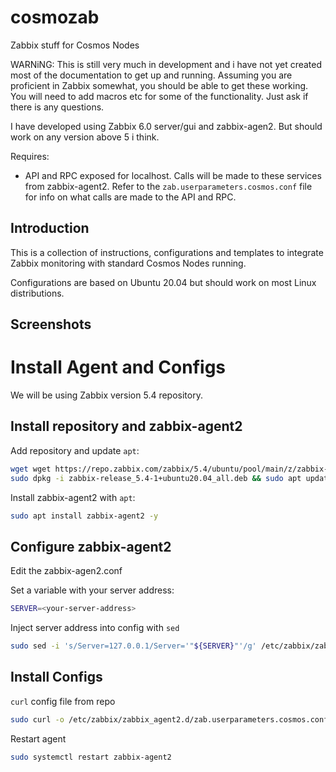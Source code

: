 # cosmozab
Zabbix stuff for Cosmos Nodes

WARNiNG: This is still very much in development and i have not yet created most of the documentation to get up and running. Assuming you are proficient in Zabbix somewhat, you should be able to get these working. You will need to add macros etc for some of the functionality. Just ask if there is any questions.

I have developed using Zabbix 6.0 server/gui and zabbix-agen2. But should work on any version above 5 i think.

Requires:
- API and RPC exposed for localhost. Calls will be made to these services from zabbix-agent2. Refer to the `zab.userparameters.cosmos.conf` file for info on what calls are made to the API and RPC.

## Introduction
This is a collection of instructions, configurations and templates to integrate Zabbix monitoring with standard Cosmos Nodes running.

Configurations are based on Ubuntu 20.04 but should work on most Linux distributions.

## Screenshots


# Install Agent and Configs
We will be using Zabbix version 5.4 repository.

## Install repository and zabbix-agent2
Add repository and update `apt`:
```bash
wget wget https://repo.zabbix.com/zabbix/5.4/ubuntu/pool/main/z/zabbix-release/zabbix-release_5.4-1+ubuntu20.04_all.deb
sudo dpkg -i zabbix-release_5.4-1+ubuntu20.04_all.deb && sudo apt update
```
Install zabbix-agent2 with `apt`:
```bash
sudo apt install zabbix-agent2 -y
```

## Configure zabbix-agent2
Edit the zabbix-agen2.conf

Set a variable with your server address:
```bash
SERVER=<your-server-address>
```

Inject server address into config with `sed`
```bash
sudo sed -i 's/Server=127.0.0.1/Server='"${SERVER}"'/g' /etc/zabbix/zabbix_agent2.conf
```

## Install Configs

`curl` config file from repo

```bash
sudo curl -o /etc/zabbix/zabbix_agent2.d/zab.userparameters.cosmos.conf https://raw.githubusercontent.com/nullmames/cosmozab/main/zabbix_agent2.d/zab.userparameters.cosmos.conf
```

Restart agent
```bash
sudo systemctl restart zabbix-agent2
```

